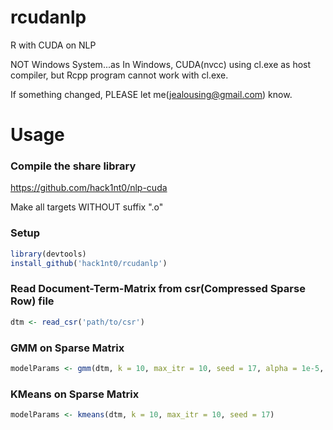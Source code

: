 # rcudanlp
R with CUDA on NLP

NOT Windows System...as In Windows, CUDA(nvcc) using cl.exe as host compiler, but Rcpp program cannot work with cl.exe.

If something changed, PLEASE let me(jealousing@gmail.com) know.

# Usage

### Compile the share library

https://github.com/hack1nt0/nlp-cuda

Make all targets WITHOUT suffix ".o"

### Setup

```R
library(devtools)
install_github('hack1nt0/rcudanlp')
```

### Read Document-Term-Matrix from csr(Compressed Sparse Row) file 

```R
dtm <- read_csr('path/to/csr')
```

### GMM on Sparse Matrix

```R
modelParams <- gmm(dtm, k = 10, max_itr = 10, seed = 17, alpha = 1e-5, beta = 1e-5)
```

### KMeans on Sparse Matrix

```R
modelParams <- kmeans(dtm, k = 10, max_itr = 10, seed = 17)
```
